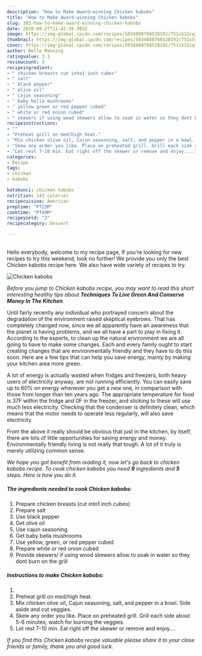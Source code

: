 ```yaml
---
description: "How to Make Award-winning Chicken kabobs"
title: "How to Make Award-winning Chicken kabobs"
slug: 383-how-to-make-award-winning-chicken-kabobs
date: 2020-08-27T11:42:58.983Z
image: https://img-global.cpcdn.com/recipes/5034888768520192/751x532cq70/chicken-kabobs-recipe-main-photo.jpg
thumbnail: https://img-global.cpcdn.com/recipes/5034888768520192/751x532cq70/chicken-kabobs-recipe-main-photo.jpg
cover: https://img-global.cpcdn.com/recipes/5034888768520192/751x532cq70/chicken-kabobs-recipe-main-photo.jpg
author: Belle Manning
ratingvalue: 3.1
reviewcount: 3
recipeingredient:
- " chicken breasts cut into1 inch cubes"
- " salt"
- " black pepper"
- " olive oil"
- " cajun seasoning"
- " baby bella mushrooms"
- " yellow green or red pepper cubed"
- " white or red onion cubed"
- " skewers if using wood skewers allow to soak in water so they dont burn on the grill"
recipeinstructions:
- ""
- "Preheat grill on med/high heat."
- "Mix chicken olive oil, Cajun seasoning, salt, and pepper in a bowl. Side aside and cut veggies."
- "Skew any order you like. Place on preheated grill. Grill each side about 5-6 minutes, watch for burning the veggies."
- "Let rest 7-10 min. Eat right off the skewer or remove and enjoy...."
categories:
- Recipe
tags:
- chicken
- kabobs

katakunci: chicken kabobs 
nutrition: 143 calories
recipecuisine: American
preptime: "PT23M"
cooktime: "PT49M"
recipeyield: "3"
recipecategory: Dessert

---
```

<br>
Hello everybody, welcome to my recipe page, If you're looking for new recipes to try this weekend, look no further! We provide you only the best Chicken kabobs recipe here. We also have wide variety of recipes to try.
<br>


![Chicken kabobs](https://img-global.cpcdn.com/recipes/5034888768520192/751x532cq70/chicken-kabobs-recipe-main-photo.jpg)

<i>Before you jump to Chicken kabobs recipe, you may want to read this short interesting healthy tips about 
<strong>Techniques To Live Green And Conserve Money In The Kitchen</strong>.</i>
</br>

Until fairly recently any individual who portrayed concern about the degradation of the environment raised skeptical eyebrows. That has completely changed now, since we all apparently have an awareness that the planet is having problems, and we all have a part to play in fixing it. According to the experts, to clean up the natural environment we are all going to have to make some changes. Each and every family ought to start creating changes that are environmentally friendly and they have to do this soon. Here are a few tips that can help you save energy, mainly by making your kitchen area more green.

A lot of energy is actually wasted when fridges and freezers, both heavy users of electricity anyway, are not running efficiently. You can easily save up to 60% on energy whenever you get a new one, in comparison with those from longer than ten years ago. The appropriate temperature for food is 37F within the fridge and 0F in the freezer, and sticking to these will use much less electricity. Checking that the condenser is definitely clean, which means that the motor needs to operate less regularly, will also save electricity.

From the above it really should be obvious that just in the kitchen, by itself, there are lots of little opportunities for saving energy and money. Environmentally friendly living is not really that tough. A lot of it truly is merely utilizing common sense.


<i>We hope you got benefit from reading it, now let's go back to chicken kabobs recipe. To cook chicken kabobs you need <strong>9</strong> ingredients and <strong>5</strong> steps. Here is how you do it.
</i>

##### The ingredients needed to cook Chicken kabobs:

1. Prepare  chicken breasts (cut into1 inch cubes)
1. Prepare  salt
1. Use  black pepper
1. Get  olive oil
1. Use  cajun seasoning
1. Get  baby bella mushrooms
1. Use  yellow, green, or red pepper cubed
1. Prepare  white or red onion cubed
1. Provide  skewers/ if using wood skewers allow to soak in water so they dont burn on the grill


##### Instructions to make Chicken kabobs:

1. 
1. Preheat grill on med/high heat.
1. Mix chicken olive oil, Cajun seasoning, salt, and pepper in a bowl. Side aside and cut veggies.
1. Skew any order you like. Place on preheated grill. Grill each side about 5-6 minutes, watch for burning the veggies.
1. Let rest 7-10 min. Eat right off the skewer or remove and enjoy....


<i>If you find this Chicken kabobs recipe valuable please share it to your close friends or family, thank you and good luck.</i>
